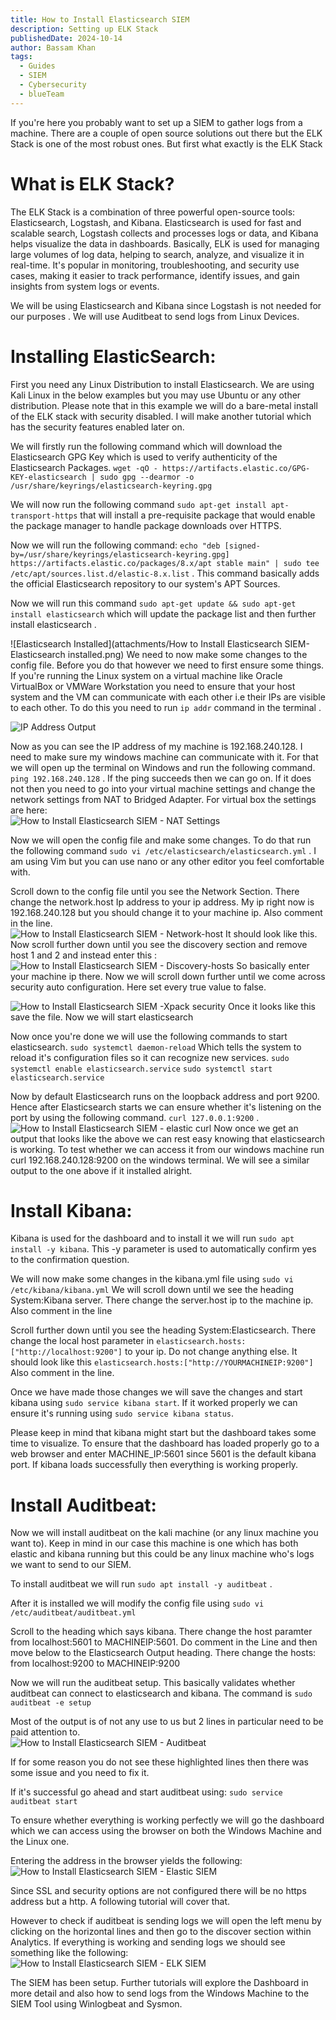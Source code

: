 ```yaml
---
title: How to Install Elasticsearch SIEM
description: Setting up ELK Stack
publishedDate: 2024-10-14
author: Bassam Khan
tags:
  - Guides
  - SIEM
  - Cybersecurity
  - blueTeam
---
```




If you're here you probably want to set up a SIEM to gather logs from a machine. 
There are a couple of open source solutions out there but the ELK Stack is one of the most robust ones. But first what exactly is the ELK Stack
# What is ELK Stack?
The ELK Stack is a combination of three powerful open-source tools: Elasticsearch, Logstash, and Kibana. Elasticsearch is used for fast and scalable search, Logstash collects and processes logs or data, and Kibana helps visualize the data in dashboards. Basically, ELK is used for managing large volumes of log data, helping to search, analyze, and visualize it in real-time. It's popular in monitoring, troubleshooting, and security use cases, making it easier to track performance, identify issues, and gain insights from system logs or events. 

We will be using Elasticsearch and Kibana since Logstash is not needed for our purposes . We will use Auditbeat to send logs from Linux Devices. 

# Installing ElasticSearch: 
First you need any Linux Distribution to install Elasticsearch. We are using Kali Linux in the below examples but you may use Ubuntu or any other distribution. 
Please note that in this example we will do a bare-metal install of the ELK stack with security disabled. I will make another tutorial which has the security features enabled later on. 

We will firstly run the following command which will download the Elasticsearch GPG Key which is used to verify authenticity of the Elasticsearch Packages. 
   `wget -qO - https://artifacts.elastic.co/GPG-KEY-elasticsearch | sudo gpg --dearmor -o /usr/share/keyrings/elasticsearch-keyring.gpg` 
   

We will now run the following command `sudo apt-get install apt-transport-https` that will install a pre-requisite package that would enable the package manager to handle package downloads over HTTPS.  


Now we will run the following command: `echo "deb [signed-by=/usr/share/keyrings/elasticsearch-keyring.gpg] https://artifacts.elastic.co/packages/8.x/apt stable main" | sudo tee /etc/apt/sources.list.d/elastic-8.x.list` . 
This command basically adds the official Elasticsearch repository to our system's APT Sources.  

Now we will run this command `sudo apt-get update && sudo apt-get install elasticsearch` which will update the package list and then further install elasticsearch .  

![Elasticsearch Installed](attachments/How to Install Elasticsearch SIEM- Elasticsearch installed.png)
We need to now make some changes to the config file. Before you do that however we need to first ensure some things. If you're running the Linux system on a virtual machine like Oracle VirtualBox or VMWare Workstation you need to ensure that your host system and the VM can communicate with each other i.e their IPs are visible to each other. To do this you need to run `ip addr` command in the terminal . 

![IP Address Output](@/assets/blog/blog1ipaddr.png)

Now as you can see the IP address of my machine is 192.168.240.128. I need to make sure my windows machine can communicate with it. For that we will open up the terminal on Windows and run the following command. `ping 192.168.240.128` . If the ping succeeds then we can go on. If it does not then you need to go into your virtual machine settings and change the network settings from NAT to Bridged Adapter. For virtual box the settings are here:  
![How to Install Elasticsearch SIEM - NAT Settings](@/assets/blog/blog1natsettings.png) 

Now we will open the config file and make some changes. To do that run the following command `sudo vi /etc/elasticsearch/elasticsearch.yml` . I am using Vim but you can use nano or any other editor you feel comfortable with.  

Scroll down to the config file until you see the Network Section. There change the network.host Ip address to your ip address. My ip right now is 192.168.240.128 but you should change it to your machine ip. Also comment in the line.  
![How to Install Elasticsearch SIEM - Network-host](@/assets/blog/blog1networkhost.png)
It should look like this. 
Now scroll further down until you see the discovery section and remove host 1 and 2 and instead enter this : 
![How to Install Elasticsearch SIEM - Discovery-hosts](@/assets/blog/blog1discovery.png)
So basically enter your machine ip there. Now we will scroll down further until we come across security auto configuration. Here set every true value to false. 

![How to Install Elasticsearch SIEM -Xpack security](@/assets/blog/blog1xpack.png)
Once it looks like this save the file. Now we will start elasticsearch 


Now once you're done we will use the following commands to start elasticsearch. 
`sudo systemctl daemon-reload` Which tells the system to reload it's configuration files so it can recognize new services. 
`sudo systemctl enable elasticsearch.service`
`sudo systemctl start elasticsearch.service` 

Now by default Elasticsearch runs on the loopback address and port 9200. Hence after Elasticsearch starts we can ensure whether it's listening on the port by using the following command. `curl 127.0.0.1:9200`  . 
![How to Install Elasticsearch SIEM - elastic curl](@/assets/blog/blog1elasticurl.png)
Now once we get an output that looks like the above we can rest easy knowing that elasticsearch is working. To test whether we can access it from our windows machine run curl 192.168.240.128:9200 on the windows terminal. We will see a similar output to the one above if it installed alright. 

# Install Kibana:
Kibana is used for the dashboard and to install it we will run `sudo apt install -y kibana`. This -y parameter is used to automatically confirm yes to the confirmation question. 

We will now make some changes in the kibana.yml file using `sudo vi /etc/kibana/kibana.yml` We will scroll down until we see the heading System:Kibana server. There change the server.host ip to the machine ip. Also comment in the line


Scroll further down until you see the heading System:Elasticsearch. There change the local host parameter in `elasticsearch.hosts:["http://localhost:9200"]` to your ip. Do not change anything else. It should look like this `elasticsearch.hosts:["http://YOURMACHINEIP:9200"]` Also comment in the line. 

Once we have made those changes we will save the changes and start kibana using 
`sudo service kibana start`. If it worked properly we can ensure it's running using `sudo service kibana status`. 

Please keep in mind that kibana might start  but the dashboard takes some time to visualize. To ensure that the dashboard has loaded properly go to a web browser and enter MACHINE_IP:5601 since 5601 is the default kibana port. If kibana loads successfully then everything is working properly. 

# Install Auditbeat: 

Now we will install auditbeat on the kali machine (or any linux machine you want to). Keep in mind in our case this machine is one which has both elastic and kibana running but this could be any linux machine who's logs we want to send to our SIEM. 

To install auditbeat we will run `sudo apt install -y auditbeat` . 

After it is installed we will modify the config file using `sudo vi /etc/auditbeat/auditbeat.yml` 

Scroll to the heading which says kibana. There change the host paramter from localhost:5601 to MACHINEIP:5601. Do comment in the Line and then move below to the Elasticsearch Output heading. There change the hosts: from localhost:9200 to MACHINEIP:9200

Now we will run the auditbeat setup. This basically validates whether auditbeat can connect to elasticsearch and kibana. The command is `sudo auditbeat -e setup`  

Most of the output is of not any use to us but 2 lines in particular need to be paid attention to.  
![How to Install Elasticsearch SIEM - Auditbeat](@/assets/blog/blog1auditbeat.png)

If for some reason you do not see these highlighted lines then there was some issue and you need to fix it. 

If it's successful go ahead and start auditbeat using: 
`sudo service auditbeat start` 

To ensure whether everything is working perfectly we will go the dashboard which we can access using the browser on both the Windows Machine and the Linux one. 

Entering the address in the browser yields the following: 
![How to Install Elasticsearch SIEM - Elastic SIEM](@/assets/blog/blog1SIEM.png)

Since SSL and security options are not configured there will be no https address but a http. A following tutorial will cover that.  

However to check if auditbeat is sending logs we will open the left menu by clicking on the horizontal lines and then go to the discover section within Analytics. 
If everything is working and sending logs we should see something like the following: 
![How to Install Elasticsearch SIEM - ELK SIEM](@/assets/blog/blog1ELK.png)

The SIEM has been setup. Further tutorials will explore the Dashboard in more detail and also how to send logs from the Windows Machine to the SIEM Tool using Winlogbeat and Sysmon. 